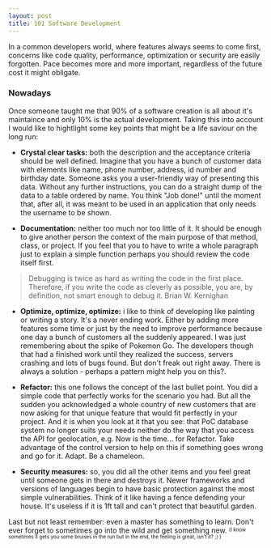 ```yaml
---
layout: post
title: 101 Software Development
---
```


In a common developers world, where features always seems to come first, concerns like code quality, performance, optimization or security are easily forgotten. Pace becomes more and more important, regardless of the future cost it might obligate.

### Nowadays
Once someone taught me that 90% of a software creation is all about it's maintaince and only 10% is the actual development. Taking this into account I would like to hightlight some key points that might be a life saviour on the long run:

- **Crystal clear tasks:** both the description and the acceptance criteria should be well defined. Imagine that you have a bunch of customer data with elements like name, phone number, address, id number and birthday date. Someone asks you a user-friendly way of presenting this data. Without any further instructions, you can do a straight dump of the data to a table ordered by name. You think "Job done!" until the moment that, after all, it was meant to be used in an application that only needs the username to be shown. 

- **Documentation:** neither too much nor too little of it. It should be enough to give another person the context of the main purpose of that method, class, or project. If you feel that you to have to write a whole paragraph just to explain a simple function perhaps you should review the code itself first. 

> Debugging is twice as hard as writing the code in the first place. Therefore, if you write the code as cleverly 
> as possible, you are, by definition, not smart enough to debug it.
> Brian W. Kernighan

- **Optimize, optimize, optimize:** i like to think of developing like painting or writing a story. It's a never ending work. Either by adding more features some time or just by the need to improve performance because one day a bunch of customers all the suddenly appeared. I was just remembering about the spike of Pokemon Go. The developers though that had a finished work until they realized the success, servers crashing and lots of bugs found. But don't freak out right away. There is always a solution - perhaps a pattern might help you on this?.

- **Refactor:** this one follows the concept of the last bullet point. You did a simple code that perfectly works for the scenario you had. But all the sudden you acknowledged a whole country of new customers that are now asking for that unique feature that would fit perfectly in your project. And it is when you look at it that you see: that PoC database system no longer suits your needs neither do the way that you access the API for geolocation, e.g. Now is the time... for Refactor. Take advantage of the control version to help on this if something goes wrong and go for it. Adapt. Be a chameleon.

- **Security measures:** so, you did all the other items and you feel great until someone gets in there and destroys it. Newer frameworks and versions of languages begin to have basic protection against the most simple vulnerabilities. Think of it like having a fence defending your house. It's useless if it is 1ft tall and can't protect that beautiful garden. 

Last but not least remember: even a master has something to learn. Don't ever forget to sometimes go into the wild and get something new. 
<sup><sub>(I know sometimes it gets you some bruises in the run but in the end, the feeling is great, isn't it? ;) )</sub></sup> 



